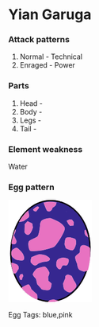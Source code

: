 # Yian Garuga

### Attack patterns
1. Normal - Technical
2. Enraged - Power

### Parts
1. Head - 
2. Body - 
3. Legs - 
4. Tail - 

### Element weakness
Water 

### Egg pattern
![image info](../assets/yian_garuga.png)

Egg Tags: blue,pink